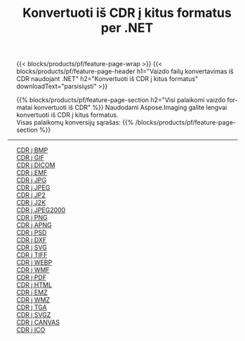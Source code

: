 ﻿---
title: Konvertuoti iš CDR į kitus formatus per .NET 
weight: 3920
url: /lt/net/conversion/from/cdr 
lang: lt
langdirlevel: 2
locales: zh-hans,ja,it,ru,de,es,fr,nl,id,lt,pl,pt,vi,tr,ko,zh-hant,ar,hi,th,sv,cs,uk,he
description: Naudodami Aspose.Imaging galite lengvai konvertuoti iš CDR į kitus formatus
---

{{< blocks/products/pf/feature-page-wrap >}}
{{< blocks/products/pf/feature-page-header h1="Vaizdo failų konvertavimas iš CDR naudojant .NET" h2="Konvertuoti iš CDR į kitus formatus" downloadText="parsisiųsti" >}}


{{% blocks/products/pf/feature-page-section  h2="Visi palaikomi vaizdo formatai konvertuoti iš CDR" %}}
Naudodami Aspose.Imaging galite lengvai konvertuoti iš CDR į kitus formatus.
<br/>
Visas palaikomų konversijų sąrašas:
{{% /blocks/products/pf/feature-page-section %}}
<div class="container-fluid productfamilypage bg-gray">
    <div class="convertypes bg-gray agp-content section">
        <div class="container">
		<hr style="margin-left:-20px;"/>
		<div class="row other-converters">
		    <div class='col-md-2 other-converter remove-lp remove-rp'><a href="/imaging/lt/net/conversion/cdr-to-bmp" >CDR į BMP</a></div><div class='col-md-2 other-converter remove-lp remove-rp'><a href="/imaging/lt/net/conversion/cdr-to-gif" >CDR į GIF</a></div><div class='col-md-2 other-converter remove-lp remove-rp'><a href="/imaging/lt/net/conversion/cdr-to-dicom" >CDR į DICOM</a></div><div class='col-md-2 other-converter remove-lp remove-rp'><a href="/imaging/lt/net/conversion/cdr-to-emf" >CDR į EMF</a></div><div class='col-md-2 other-converter remove-lp remove-rp'><a href="/imaging/lt/net/conversion/cdr-to-jpg" >CDR į JPG</a></div><div class='col-md-2 other-converter remove-lp remove-rp'><a href="/imaging/lt/net/conversion/cdr-to-jpeg" >CDR į JPEG</a></div><div class='col-md-2 other-converter remove-lp remove-rp'><a href="/imaging/lt/net/conversion/cdr-to-jp2" >CDR į JP2</a></div><div class='col-md-2 other-converter remove-lp remove-rp'><a href="/imaging/lt/net/conversion/cdr-to-j2k" >CDR į J2K</a></div><div class='col-md-2 other-converter remove-lp remove-rp'><a href="/imaging/lt/net/conversion/cdr-to-jpeg2000" >CDR į JPEG2000</a></div><div class='col-md-2 other-converter remove-lp remove-rp'><a href="/imaging/lt/net/conversion/cdr-to-png" >CDR į PNG</a></div><div class='col-md-2 other-converter remove-lp remove-rp'><a href="/imaging/lt/net/conversion/cdr-to-apng" >CDR į APNG</a></div><div class='col-md-2 other-converter remove-lp remove-rp'><a href="/imaging/lt/net/conversion/cdr-to-psd" >CDR į PSD</a></div><div class='col-md-2 other-converter remove-lp remove-rp'><a href="/imaging/lt/net/conversion/cdr-to-dxf" >CDR į DXF</a></div><div class='col-md-2 other-converter remove-lp remove-rp'><a href="/imaging/lt/net/conversion/cdr-to-svg" >CDR į SVG</a></div><div class='col-md-2 other-converter remove-lp remove-rp'><a href="/imaging/lt/net/conversion/cdr-to-tiff" >CDR į TIFF</a></div><div class='col-md-2 other-converter remove-lp remove-rp'><a href="/imaging/lt/net/conversion/cdr-to-webp" >CDR į WEBP</a></div><div class='col-md-2 other-converter remove-lp remove-rp'><a href="/imaging/lt/net/conversion/cdr-to-wmf" >CDR į WMF</a></div><div class='col-md-2 other-converter remove-lp remove-rp'><a href="/imaging/lt/net/conversion/cdr-to-pdf" >CDR į PDF</a></div><div class='col-md-2 other-converter remove-lp remove-rp'><a href="/imaging/lt/net/conversion/cdr-to-html" >CDR į HTML</a></div><div class='col-md-2 other-converter remove-lp remove-rp'><a href="/imaging/lt/net/conversion/cdr-to-emz" >CDR į EMZ</a></div><div class='col-md-2 other-converter remove-lp remove-rp'><a href="/imaging/lt/net/conversion/cdr-to-wmz" >CDR į WMZ</a></div><div class='col-md-2 other-converter remove-lp remove-rp'><a href="/imaging/lt/net/conversion/cdr-to-tga" >CDR į TGA</a></div><div class='col-md-2 other-converter remove-lp remove-rp'><a href="/imaging/lt/net/conversion/cdr-to-svgz" >CDR į SVGZ</a></div><div class='col-md-2 other-converter remove-lp remove-rp'><a href="/imaging/lt/net/conversion/cdr-to-canvas" >CDR į CANVAS</a></div><div class='col-md-2 other-converter remove-lp remove-rp'><a href="/imaging/lt/net/conversion/cdr-to-ico" >CDR į ICO</a></div>
                </div>
        </div>
    </div>
</div>
<br/>

